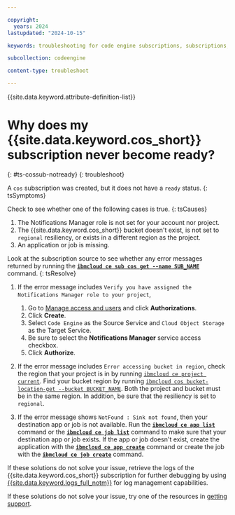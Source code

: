 ```yaml
---

copyright:
  years: 2024
lastupdated: "2024-10-15"

keywords: troubleshooting for code engine subscriptions, subscriptions, tips for subscriptions, ping, object storage

subcollection: codeengine

content-type: troubleshoot

---
```


{{site.data.keyword.attribute-definition-list}}

# Why does my {{site.data.keyword.cos_short}} subscription never become ready?
{: #ts-cossub-notready}
{: troubleshoot}

A `cos` subscription was created, but it does not have a `ready` status.
{: tsSymptoms}

Check to see whether one of the following cases is true.
{: tsCauses}

1. The Notifications Manager role is not set for your account nor project. 
2. The {{site.data.keyword.cos_short}} bucket doesn't exist, is not set to `regional` resiliency, or exists in a different region as the project.
3. An application or job is missing.

Look at the subscription source to see whether any error messages returned by running the [**`ibmcloud ce sub cos get --name SUB_NAME`**](/docs/codeengine?topic=codeengine-cli#cli-subscription-cos-get) command.
{: tsResolve}

1. If the error message includes `Verify you have assigned the Notifications Manager role to your project`,
    1. Go to [Manage access and users](https://cloud.ibm.com/iam/overview) and click **Authorizations**.
    2. Click **Create**.
    3. Select `Code Engine` as the Source Service and `Cloud Object Storage` as the Target Service. 
    4. Be sure to select the **Notifications Manager** service access checkbox.
    5. Click **Authorize**.

2. If the error message includes `Error accessing bucket in region`, check the region that your project is in by running [`ibmcloud ce project current`](/docs/codeengine?topic=codeengine-cli#cli-project-current). Find your bucket region by running [`ibmcloud cos bucket-location-get --bucket BUCKET_NAME`](/docs/cloud-object-storage-cli-plugin?topic=cloud-object-storage-cli-plugin-ic-cos-cli#ic-find-bucket). Both the project and bucket must be in the same region. In addition, be sure that the resiliency is set to `regional`.

3. If the error message shows `NotFound : Sink not found`, then your destination app or job is not available. Run the [**`ibmcloud ce app list`**](/docs/codeengine?topic=codeengine-cli#cli-application-list) command or the [**`ibmcloud ce job list`**](/docs/codeengine?topic=codeengine-cli#cli-job-list) command to make sure that your destination app or job exists. If the app or job doesn't exist, create the application with the [**`ibmcloud ce app create`**](/docs/codeengine?topic=codeengine-cli#cli-application-create) command or create the job with the [**`ibmcloud ce job create`**](/docs/codeengine?topic=codeengine-cli#cli-job-create) command.

If these solutions do not solve your issue, retrieve the logs of the {{site.data.keyword.cos_short}} subscription for further debugging by using [{{site.data.keyword.logs_full_notm}}](/docs/cloud-object-storage?topic=cloud-object-storage-mm-cos-integration) for log management capabilities.

If these solutions do not solve your issue, try one of the resources in [getting support](/docs/codeengine?topic=codeengine-get-support).
